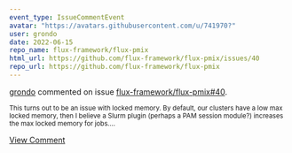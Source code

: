 ```yaml
---
event_type: IssueCommentEvent
avatar: "https://avatars.githubusercontent.com/u/741970?"
user: grondo
date: 2022-06-15
repo_name: flux-framework/flux-pmix
html_url: https://github.com/flux-framework/flux-pmix/issues/40
repo_url: https://github.com/flux-framework/flux-pmix
---
```


<a href='https://github.com/grondo' target='_blank'>grondo</a> commented on issue <a href='https://github.com/flux-framework/flux-pmix/issues/40' target='_blank'>flux-framework/flux-pmix#40</a>.

<small>This turns out to be an issue with locked memory. By default, our clusters have a low max locked memory, then I believe a Slurm plugin (perhaps a PAM session module?) increases the max locked memory for jobs....</small>

<a href='https://github.com/flux-framework/flux-pmix/issues/40' target='_blank'>View Comment</a>